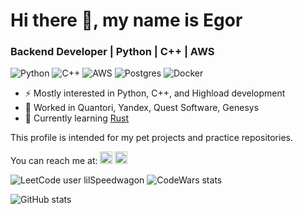 # Hi there 👋, my name is Egor
### Backend Developer | Python | C++ | AWS

![Python](https://img.shields.io/badge/python-3670A0?style=for-the-badge&logo=python&logoColor=ffdd54)
![C++](https://img.shields.io/badge/c++-%2300599C.svg?style=for-the-badge&logo=c%2B%2B&logoColor=white)
![AWS](https://img.shields.io/badge/AWS-%23FF9900.svg?style=for-the-badge&logo=amazon-aws&logoColor=white)
![Postgres](https://img.shields.io/badge/postgres-%23316192.svg?style=for-the-badge&logo=postgresql&logoColor=white)
![Docker](https://img.shields.io/badge/docker-%230db7ed.svg?style=for-the-badge&logo=docker&logoColor=white)

- ⚡ Mostly interested in Python, C++, and Highload development
- :briefcase: Worked in Quantori, Yandex, Quest Software, Genesys
- 🔭 Currently learning [Rust](https://github.com/lilSpeedwagon/rust_train)

This profile is intended for my pet projects and practice repositories.

You can reach me at:
[<img src='https://cdn.jsdelivr.net/npm/simple-icons@3.0.1/icons/github.svg' alt='github' height='20'>](https://github.com/lilSpeedwagon)  [<img src='https://cdn.jsdelivr.net/npm/simple-icons@3.0.1/icons/linkedin.svg' alt='linkedin' height='20'>](https://www.linkedin.com/in/egor-sorokin-481301207/)  

![LeetCode user lilSpeedwagon](https://img.shields.io/badge/dynamic/json?style=flat-square&labelColor=black&color=%23ffa116&label=Solved&query=solvedOverTotal&url=https%3A%2F%2Fleetcode-badge.vercel.app%2Fapi%2Fusers%2FlilSpeedwagon&logo=leetcode&logoColor=yellow)
![CodeWars stats](https://www.codewars.com/users/lilSpeedwagon/badges/small)

![GitHub stats](https://github-readme-stats.vercel.app/api?username=lilSpeedwagon&show_icons=true)  
